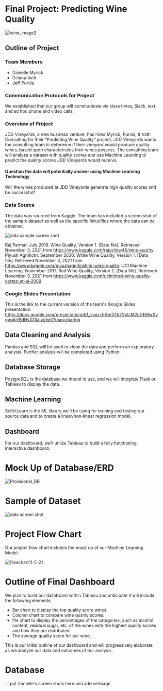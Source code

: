 # Final Project: Predicting Wine Quality

![wine_image2](https://user-images.githubusercontent.com/85654649/142743285-67f1e617-0ee4-4fcc-b48d-bbdb156a2a68.jpeg)


## Outline of Project

### Team Members
- Danielle Myrick
- Delana Vath
- Jeff Purvis

### Communication Protocols for Project
We established that our group will communicate via class times, Slack, text, and ad hoc phone and video calls.

### Overview of Project
JDD Vineyards, a new business venture, has hired Myrick, Purvis, & Vath Consulting for their "Predicting Wine Quality" project. JDD Vineyards wants the consulting team to determine if their vineyard would produce quality wines, based upon characteristics their wines possess. The consulting team will analyze a dataset with quality scores and use Machine Learning to predict the quality scores JDD Vineyards would receive.

#### Question the data will potentially answer using Machine Learning Technology
Will the wines produced at JDD Vineyards generate high quality scores and be successful?

### Data Source
The data was sourced from Kaggle. The team has included a screen shot of the sample dataset as well as the specific links/files where the data can be obtained.

![data sample screen shot](https://user-images.githubusercontent.com/85654649/142744105-690acf22-5e34-47c4-b336-f64fab2015eb.png)

Raj Parmar. July 2018. Wine Quality, Version 1. [Data file]. Retrieved November 3, 2021 from https://www.kaggle.com/rajyellow46/wine-quality.
Piyush Agnihotri. September 2020. White Wine Quality, Version 1. [Data file]. Retrieved November 3, 2021 from https://www.kaggle.com/piyushagni5/white-wine-quality.
UCI Machine Learning. November 2017. Red Wine Quality, Version 2. [Data file]. Retrieved
November 3, 2021 from https://www.kaggle.com/uciml/red-wine-quality-cortez-et-al-2009.

### Google Slides Presentation
This is the link to the current verision of the team's Google Slides presentation:
https://docs.google.com/presentation/d/1_syazsfrAmDTk7VxIcM2oDEMwXvgvpArfBdHkG1Xalw/edit?usp=sharing

## Data Cleaning and Analysis
Pandas and SQL will be used to clean the data and perform an exploratory analysis. Further analysis will be completed using Python.

## Database Storage
PostgreSQL is the database we intend to use, and we will integrate Flask or Tableau to display the data.

## Machine Learning
SciKitLearn is the ML library we'll be using for training and testing our source data and to create a linear/non-linear regression model. 

## Dashboard
For our dashboard, we’ll utilize Tableau to build a fully functioning, interactive dashboard. 



# Mock Up of Database/ERD

![Provisional_DB](https://user-images.githubusercontent.com/85654649/140584483-6d9e690a-5ec0-42c1-a615-2959a8b9c30f.png)


# Sample of Dataset 

![data screen shot](https://user-images.githubusercontent.com/85654649/140584492-8c6f10c7-9bbb-41fa-b70a-c11a70647e65.png)


# Project Flow Chart
Our project flow chart includes the mock up of our Machine Learning Model.

![flowchart11-5-21](https://user-images.githubusercontent.com/85654649/140584371-bb98268b-24d8-4aed-962c-efea8a1152ae.png)


# Outline of Final Dashboard
We plan to build our dashboard within Tableau and anticipate it will include the following elements:

- Bar chart to display the top quality score wines.
- Column chart to compare wine quality scores.
- Pie chart to display the percentages of the categories, such as alcohol content, residual sugar, etc. of the wines with the highest quality scores and how they are distributed.
- The average quality score for our wine.

This is our initial outline of our dashboard and will progressively elaborate as we analyze our data and outcomes of our analysis. 


# Database
... put Danielle's screen shots here and add verbiage
